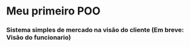 <h1>Meu primeiro POO</h1>
<h3>Sistema simples de mercado na visão do cliente (Em breve: Visão do funcionario)</h3>
